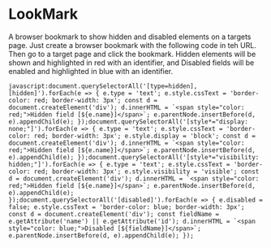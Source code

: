 # LookMark
A browser bookmark to show hidden and disabled elements on a targets page.
Just create a browser bookmark with the following code in teh URL.
Then go to a target page and click the bookmark. Hidden elements will be shown and highlighted in red with an identifier, and Disabled fields will be enabled and highlighted in blue with an identifier.

```ja
javascript:document.querySelectorAll('[type=hidden],[hidden]').forEach(e => { e.type = 'text'; e.style.cssText = 'border-color: red; border-width: 3px'; const d = document.createElement('div'); d.innerHTML = `<span style="color: red;">Hidden field [${e.name}]</span>`; e.parentNode.insertBefore(d, e).appendChild(e); });document.querySelectorAll('[style*="display: none;"]').forEach(e => { e.type = 'text'; e.style.cssText = 'border-color: red; border-width: 3px'; e.style.display = 'block'; const d = document.createElement('div'); d.innerHTML = `<span style="color: red;">Hidden field [${e.name}]</span>`; e.parentNode.insertBefore(d, e).appendChild(e); });document.querySelectorAll('[style*="visibility: hidden;"]').forEach(e => { e.type = 'text'; e.style.cssText = 'border-color: red; border-width: 3px'; e.style.visibility = 'visible'; const d = document.createElement('div'); d.innerHTML = `<span style="color: red;">Hidden field [${e.name}]</span>`; e.parentNode.insertBefore(d, e).appendChild(e); });document.querySelectorAll('[disabled]').forEach(e => { e.disabled = false; e.style.cssText = 'border-color: blue; border-width: 3px'; const d = document.createElement('div'); const fieldName = e.getAttribute('name') || e.getAttribute('id'); d.innerHTML = `<span style="color: blue;">Disabled [${fieldName}]</span>`; e.parentNode.insertBefore(d, e).appendChild(e); });
```
